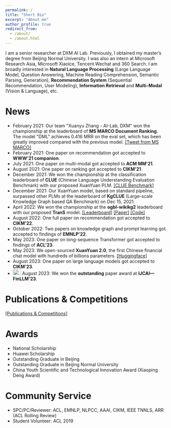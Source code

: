 ```yaml
---
permalink: /
title: "Short Bio"
excerpt: "About me"
author_profile: true
redirect_from: 
  - /about/
  - /about.html
---
```


I am a senior researcher at DXM AI Lab. Previously, I obtained my master’s degree from Beijing Normal University. I was also an intern at Microsoft Research Asia, Microsoft Xiaoice, Tencent Wechat and 360 Search. I am broadly interested in **Natural Language Processing** (Large Language Model, Question Answering, Machine Reading Comprehension, Semantic Parsing, Generation), **Recommendation System** (Sequential Recommendation, User Modeling), **Information Retrieval** and **Multi-Modal** (Vision & Language), etc.
<!-- \[E-mail: xyz (-at~) mail.bnu.edu.cn\] --> 

News
======
- February 2021: Our team "Xuanyu Zhang - AI-Lab, DXM" won the championship at the leaderboard of **MS MARCO Document Ranking**. The model "DML" achieves 0.416 MRR on the eval set, which has been greatly improved compared with the previous model. [\[Tweet from MS MARCO\]](https://twitter.com/MSMarcoAI/status/1359965315875155976)
- February 2021: One paper on recommendation got accepted to **WWW'21 companion**.
- July 2021: One paper on multi-modal got accepted to **ACM MM'21**.
- August 2021: One paper on ranking got accepted to **CIKM'21**.
- December 2021: We won the championship at the classification leaderboard of **CLUE** (Chinese Language Understanding Evaluation Benchmark) with our proposed XuanYuan PLM. [\[CLUE Benchmark\]](https://www.cluebenchmarks.com/classification.html)
- December 2021: Our XuanYuan model, based on standard pipeline, surpassed other PLMs at the leaderboard of **KgCLUE** (Large-scale Knowledge Graph based QA Benchmark) on Dec 15, 2021.
- April 2022: We won the championship at the **ogbl-wikikg2** leaderboard with our proposed **TranS** model. [\[Leaderboard\]](https://ogb.stanford.edu/docs/leader_linkprop/#ogbl-wikikg2) [\[Paper\]](https://arxiv.org/abs/2204.08401) [\[Code\]](https://github.com/xyznlp/TranS)
- August 2022: One full paper on recommendation got accepted to **CIKM'22**.
- October 2022: Two papers on knowledge graph and prompt learning got accepted to findings of **EMNLP'22**.
- May 2023: One paper on long-sequence Transformer got accepted to findings of **ACL'23**.
- May 2023: We open-sourced **XuanYuan 2.0**, the first Chinese financial chat model with hundreds of billions parameters. [\[Huggingface\]](https://huggingface.co/xyz-nlp/XuanYuan2.0)
- August 2023: One paper on large language models got accepted to **CIKM'23**.
- <img src="https://raw.githubusercontent.com/xyznlp/xyznlp.github.io/master/images/new.gif" alt="New" width="25" height="18"/> August 2023: We won the **outstanding** paper award at **IJCAI—FinLLM'23**.
<!-- - January 2021: I served as a reviewer for ACL'21. -->
<!-- <font color="red"> </font> -->



Publications & Competitions
======
[\[Publications & Competitions\]](https://xyznlp.github.io/publications/)

Awards
======
- National Scholarship
- Huawei Scholarship
- Outstanding Graduate in Beijing
- Outstanding Graduate in Beijing Normal University 
- China Youth Scientific and Technological Innovation Award (Xiaoping Deng Award)

Community Service
======
- SPC/PC/Reviewer: ACL, EMNLP, NLPCC, AAAI, CIKM, IEEE TNNLS, ARR (ACL Rolling Review)
- Student Volunteer: ACL 2019
 <!-- (IEEE Transactions on Neural Networks and Learning Systems) --> 
